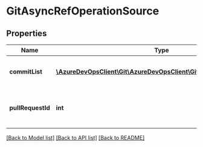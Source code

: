# GitAsyncRefOperationSource

## Properties
Name | Type | Description | Notes
------------ | ------------- | ------------- | -------------
**commitList** | [**\AzureDevOpsClient\Git\AzureDevOpsClient\Git\Model\GitCommitRef[]**](GitCommitRef.md) | A list of commits to cherry pick or revert | [optional] 
**pullRequestId** | **int** | Id of the pull request to cherry pick or revert | [optional] 

[[Back to Model list]](../README.md#documentation-for-models) [[Back to API list]](../README.md#documentation-for-api-endpoints) [[Back to README]](../README.md)


